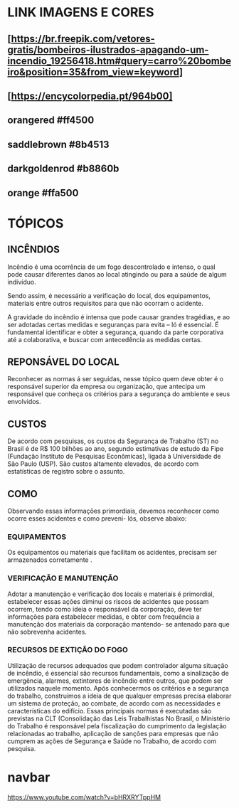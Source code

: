 # LINK IMAGENS E CORES
## [https://br.freepik.com/vetores-gratis/bombeiros-ilustrados-apagando-um-incendio_19256418.htm#query=carro%20bombeiro&position=35&from_view=keyword]
## [https://encycolorpedia.pt/964b00]
## orangered	#ff4500
## saddlebrown	#8b4513
## darkgoldenrod	#b8860b
## orange	#ffa500

# TÓPICOS
## INCÊNDIOS
Incêndio é uma ocorrência de um fogo descontrolado e intenso, o qual pode causar diferentes danos ao local atingindo ou para a saúde de algum indivíduo.

Sendo assim, é necessário a verificação do local, dos equipamentos, materiais entre outros requisitos para que não ocorram o acidente.

A gravidade do incêndio é intensa que pode causar grandes tragédias, e ao ser adotadas certas medidas e seguranças para evita – ló é essencial. É fundamental identificar e obter a segurança, quando da parte corporativa até a colaborativa, e buscar com antecedência as medidas certas.

## REPONSÁVEL DO LOCAL
Reconhecer as normas á ser seguidas, nesse tópico quem deve obter é o responsável superior da empresa ou organização, que antecipa um responsável que conheça os critérios para a segurança do ambiente e seus envolvidos.

## CUSTOS
De acordo com pesquisas, os custos da Segurança de Trabalho (ST) no Brasil é de R$ 100 bilhões ao ano, segundo estimativas de estudo da Fipe (Fundação Instituto de Pesquisas Econômicas), ligada à Universidade de São Paulo (USP). São custos altamente elevados, de acordo com estatísticas de registro sobre o assunto.

## COMO
Observando essas informações primordiais, devemos reconhecer como ocorre esses acidentes e como preveni- lós, observe abaixo:

### EQUIPAMENTOS
Os equipamentos ou materiais que facilitam os acidentes, precisam ser armazenados corretamente . 

### VERIFICAÇÃO E MANUTENÇÃO
Adotar a manutenção e verificação dos locais e materiais é primordial, estabelecer essas ações diminui os riscos de acidentes que possam ocorrem, tendo como ideia o responsável da corporação, deve ter informações para estabelecer medidas, e obter com frequência a manutenção dos materiais da corporação mantendo- se antenado para que não sobrevenha acidentes.

### RECURSOS DE EXTIÇÃO DO FOGO
Utilização de recursos adequados que podem  controlador alguma situação de incêndio, é essencial são recursos fundamentais, como a sinalização de emergência, alarmes, extintores de incêndio entre outros, que podem ser utilizados naquele momento.
Após conhecermos os critérios e a segurança do trabalho, construímos a ideia de que qualquer  empresas precisa elaborar um sistema de  proteção, ao combate, de acordo com as necessidades e características do edifício.
Essas principais normas é executadas são previstas na CLT (Consolidação das Leis Trabalhistas
No Brasil, o Ministério do Trabalho é responsável pela fiscalização do cumprimento da legislação relacionadas ao trabalho, aplicação de sanções para empresas que não cumprem as ações de Segurança e Saúde no Trabalho, de acordo com pesquisa.


# navbar
https://www.youtube.com/watch?v=bHRXRYTppHM
